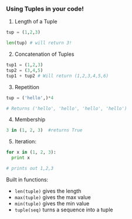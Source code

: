 ### Using Tuples in your code!

1. Length of a Tuple
```python
tup = (1,2,3)

len(tup) # will return 3!
```
2. Concatenation of Tuples
```python
tup1 = (1,2,3)
tup2 = (3,4,5)
tup1 + tup2 # Will return (1,2,3,4,5,6)
```
3. Repetition
```python
tup = ('hello',)*4

# Returns ('hello', 'hello', 'hello', 'hello')
```
4. Membership
```python
3 in (1, 2, 3)  #returns True
```
5. Iteration:
```python
for x in (1, 2, 3):
  print x

# prints out 1,2,3
```

Built in functions:
- `len(tuple)` gives the length
- `max(tuple)` gives the max value
- `min(tuple)` gives the min value
- `tuple(seq)` turns a sequence into a tuple
